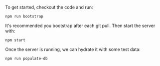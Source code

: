 To get started, checkout the code and run:
```
npm run bootstrap
```
It's recommended you bootstrap after each git pull. Then start the server with:
```
npm start
```
Once the server is running, we can hydrate it with some test data:
```
npm run populate-db
```

